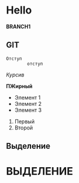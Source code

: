 # Hello

**BRANCH1**

## GIT

    Отступ
            отступ
    
*Курсив*

**ПЖирный**

* Элемент 1
* Элемент 2
* Элемент 3

1. Первый
2. Второй

Выделение
---------

ВЫДЕЛЕНИЕ
=========